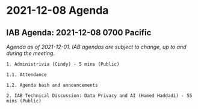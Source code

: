 




2021-12-08 Agenda
=================





IAB Agenda: 2021-12-08 0700 Pacific
-----------------------------------


*Agenda as of 2021-12-01. IAB agendas are subject to change, up to and during the meeting.*




```
1. Administrivia (Cindy) - 5 mins (Public)

1.1. Attendance

1.2. Agenda bash and announcements 

2. IAB Technical Discussion: Data Privacy and AI (Hamed Haddadi) - 55 mins (Public)

 
```








